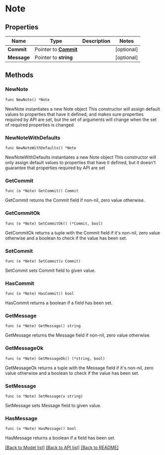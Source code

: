# Note

## Properties

Name | Type | Description | Notes
------------ | ------------- | ------------- | -------------
**Commit** | Pointer to [**Commit**](Commit.md) |  | [optional] 
**Message** | Pointer to **string** |  | [optional] 

## Methods

### NewNote

`func NewNote() *Note`

NewNote instantiates a new Note object
This constructor will assign default values to properties that have it defined,
and makes sure properties required by API are set, but the set of arguments
will change when the set of required properties is changed

### NewNoteWithDefaults

`func NewNoteWithDefaults() *Note`

NewNoteWithDefaults instantiates a new Note object
This constructor will only assign default values to properties that have it defined,
but it doesn't guarantee that properties required by API are set

### GetCommit

`func (o *Note) GetCommit() Commit`

GetCommit returns the Commit field if non-nil, zero value otherwise.

### GetCommitOk

`func (o *Note) GetCommitOk() (*Commit, bool)`

GetCommitOk returns a tuple with the Commit field if it's non-nil, zero value otherwise
and a boolean to check if the value has been set.

### SetCommit

`func (o *Note) SetCommit(v Commit)`

SetCommit sets Commit field to given value.

### HasCommit

`func (o *Note) HasCommit() bool`

HasCommit returns a boolean if a field has been set.

### GetMessage

`func (o *Note) GetMessage() string`

GetMessage returns the Message field if non-nil, zero value otherwise.

### GetMessageOk

`func (o *Note) GetMessageOk() (*string, bool)`

GetMessageOk returns a tuple with the Message field if it's non-nil, zero value otherwise
and a boolean to check if the value has been set.

### SetMessage

`func (o *Note) SetMessage(v string)`

SetMessage sets Message field to given value.

### HasMessage

`func (o *Note) HasMessage() bool`

HasMessage returns a boolean if a field has been set.


[[Back to Model list]](../README.md#documentation-for-models) [[Back to API list]](../README.md#documentation-for-api-endpoints) [[Back to README]](../README.md)


